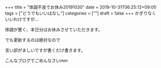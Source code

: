 +++
title = "体調不良でお休み20191030"
date = 2019-10-31T06:25:12+09:00
tags = ["どうでもいいはなし"]
categories = [""]
draft = false
+++
かぎりなくいいわけですが...

体調が悪く、本日分はお休みさせていただきます。

でも更新するのは絶対なので

言い訳がましいですが書くだけ書きます。

こんなブログでごめんなさいmm